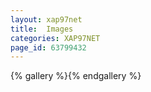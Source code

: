 ```yaml
---
layout: xap97net
title:  Images
categories: XAP97NET
page_id: 63799432
---
```


{% gallery %}{% endgallery %}